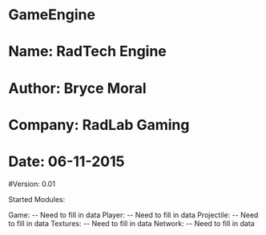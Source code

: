 # GameEngine
# Name: RadTech Engine
# Author: Bryce Moral 
# Company: RadLab Gaming
# Date: 06-11-2015
#Version: 0.01

Started Modules:


Game:
	-- Need to fill in data
Player:
	-- Need to fill in data
Projectile:
	-- Need to fill in data
Textures:
	-- Need to fill in data
Network:
	-- Need to fill in data

